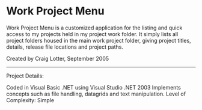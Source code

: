 Work Project Menu
=================

Work Project Menu is a customized application for the listing and quick access to my projects held in my project work folder. It simply lists all project folders housed in the main work project folder, giving project titles, details, release file locations and project paths.

Created by Craig Lotter, September 2005

*********************************

Project Details:

Coded in Visual Basic .NET using Visual Studio .NET 2003
Implements concepts such as file handling, datagrids and text manipulation.
Level of Complexity: Simple
